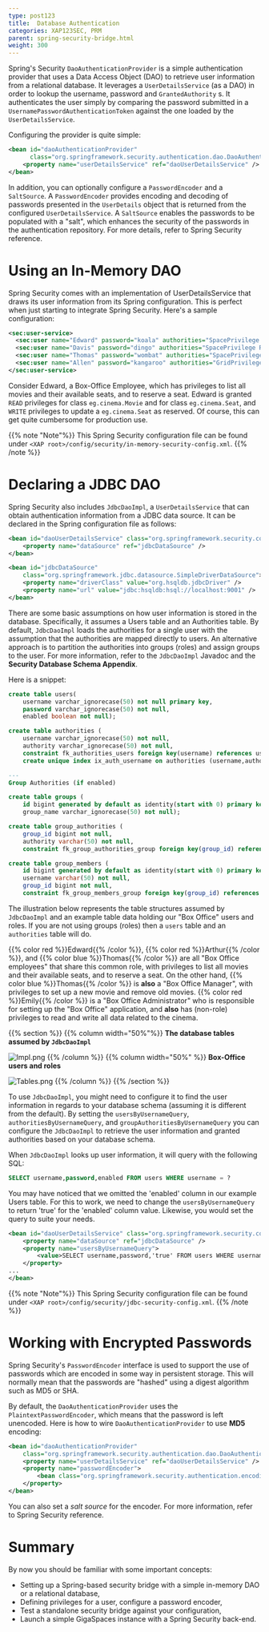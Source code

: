 ```yaml
---
type: post123
title:  Database Authentication
categories: XAP123SEC, PRM
parent: spring-security-bridge.html
weight: 300
---
```


Spring's Security `DaoAuthenticationProvider` is a simple authentication provider that uses a Data Access Object (DAO) to retrieve user information from a relational database. It leverages a `UserDetailsService` (as a DAO) in order to lookup the username, password and `GrantedAuthority` s. It authenticates the user simply by comparing the password submitted in a `UsernamePasswordAuthenticationToken`  against the one loaded by the `UserDetailsService`.

Configuring the provider is quite simple:


```xml
<bean id="daoAuthenticationProvider"
      class="org.springframework.security.authentication.dao.DaoAuthenticationProvider">
    <property name="userDetailsService" ref="daoUserDetailsService" />
</bean>
```

In addition, you can optionally configure a `PasswordEncoder` and a `SaltSource`. A `PasswordEncoder` provides encoding and decoding of passwords presented in the `UserDetails` object that is returned from the configured `UserDetailsService`. A `SaltSource` enables the passwords to be populated with a "salt", which enhances the security of the passwords in the authentication repository. For more details, refer to Spring Security reference.

# Using an In-Memory DAO

Spring Security comes with an implementation of UserDetailsService that draws its user information from its Spring configuration. This is perfect when just starting to integrate Spring Security. Here's a sample configuration:


```xml
<sec:user-service>
  <sec:user name="Edward" password="koala" authorities="SpacePrivilege READ ClassFilter eg.cinema.Movie, SpacePrivilege READ ClassFilter eg.cinema.Seat, SpacePrivilege WRITE ClassFilter eg.cinema.Seat" />
  <sec:user name="Davis" password="dingo" authorities="SpacePrivilege READ ClassFilter eg.cinema.Movie, SpacePrivilege READ ClassFilter eg.cinema.Seat, SpacePrivilege WRITE ClassFilter eg.cinema.Seat" />
  <sec:user name="Thomas" password="wombat" authorities="SpacePrivilege READ ClassFilter eg.cinema.Movie, SpacePrivilege READ ClassFilter eg.cinema.Seat, SpacePrivilege WRITE ClassFilter eg.cinema.Seat, SpacePrivilege WRITE ClassFilter eg.cinema.Movie, SpacePrivilege TAKE ClassFilter eg.cinema.Movie" />
  <sec:user name="Allen" password="kangaroo" authorities="GridPrivilege MANAGE_GRID, GridPrivilege MANAGE_PU, GridPrivilege PROVISION_PU, SpacePrivilege READ PackageFilter eg.cinema" />
</sec:user-service>
```


Consider Edward, a Box-Office Employee, which has privileges to list all movies and their available seats, and to reserve a seat. Edward is granted `READ` privileges for class `eg.cinema.Movie` and for class `eg.cinema.Seat`, and `WRITE` privileges to update a `eg.cinema.Seat` as reserved. Of course, this can get quite cumbersome for production use.

{{% note "Note"%}}
This Spring Security configuration file can be found under `<XAP root>/config/security/in-memory-security-config.xml`.
{{% /note %}}

# Declaring a JDBC DAO

Spring Security also includes `JdbcDaoImpl`, a `UserDetailsService` that can obtain authentication information from a JDBC data source. It can be declared in the Spring configuration file as follows:


```xml
<bean id="daoUserDetailsService" class="org.springframework.security.core.userdetails.jdbc.JdbcDaoImpl">
    <property name="dataSource" ref="jdbcDataSource" />
</bean>

<bean id="jdbcDataSource"
    class="org.springframework.jdbc.datasource.SimpleDriverDataSource">
    <property name="driverClass" value="org.hsqldb.jdbcDriver" />
    <property name="url" value="jdbc:hsqldb:hsql://localhost:9001" />
</bean>
```

There are some basic assumptions on how user information is stored in the database. Specifically, it assumes a Users table and an Authorities table. By default, `JdbcDaoImpl` loads the authorities for a single user with the assumption that the authorities are mapped directly to users. An alternative approach is to partition the authorities into groups (roles) and assign groups to the user. For more information, refer to the `JdbcDaoImpl` Javadoc and the **Security Database Schema Appendix**.

Here is a snippet:


```sql
create table users(
    username varchar_ignorecase(50) not null primary key,
    password varchar_ignorecase(50) not null,
    enabled boolean not null);

create table authorities (
    username varchar_ignorecase(50) not null,
    authority varchar_ignorecase(50) not null,
    constraint fk_authorities_users foreign key(username) references users(username));
    create unique index ix_auth_username on authorities (username,authority);

---
Group Authorities (if enabled)

create table groups (
    id bigint generated by default as identity(start with 0) primary key,
    group_name varchar_ignorecase(50) not null);

create table group_authorities (
    group_id bigint not null,
    authority varchar(50) not null,
    constraint fk_group_authorities_group foreign key(group_id) references groups(id));

create table group_members (
    id bigint generated by default as identity(start with 0) primary key,
    username varchar(50) not null,
    group_id bigint not null,
    constraint fk_group_members_group foreign key(group_id) references groups(id));
```

The illustration below represents the table structures assumed by `JdbcDaoImpl` and an example table data holding our "Box Office" users and roles. If you are not using groups (roles) then a `users` table and an `authorities` table will do.

{{% color red %}}Edward{{% /color %}}, {{% color red %}}Arthur{{% /color %}}, and {{% color blue %}}Thomas{{% /color %}} are all "Box Office employees" that share this common role, with privileges to list all movies and their available seats, and to reserve a seat. On the other hand, {{% color blue %}}Thomas{{% /color %}} is **also** a "Box Office Manager", with privileges to set up a new movie and remove old movies. {{% color red %}}Emily{{% /color %}}  is a "Box Office Administrator" who is responsible for setting up the "Box Office" application, and **also** has (non-role) privileges to read and write all data related to the cinema.

{{% section %}}
{{% column width="50%"%}}
**The database tables assumed by `JdbcDaoImpl`**

![Impl.png](/attachment_files/SpringSecurity-JdbcDaoImpl.png)
{{% /column %}}
{{% column width="50%" %}}
**Box-Office users and roles**

![Tables.png](/attachment_files/SpringSecurity-JdbcTables.png)
{{% /column %}}
{{% /section %}}

To use `JdbcDaoImpl`, you might need to configure it to find the user information in regards to your database schema (assuming it is different from the default). By setting the `usersByUsernameQuery`, `authoritiesByUsernameQuery`, and `groupAuthoritiesByUsernameQuery` you can configure the `JdbcDaoImpl` to retrieve the user information and granted authorities based on your database schema.

When `JdbcDaoImpl` looks up user information, it will query with the following SQL:


```sql
SELECT username,password,enabled FROM users WHERE username = ?
```

You may have noticed that we omitted the 'enabled' column in our example Users table. For this to work, we need to change the `usersByUsernameQuery` to return 'true' for the 'enabled' column value. Likewise, you would set the query to suite your needs.


```xml
<bean id="daoUserDetailsService" class="org.springframework.security.core.userdetails.jdbc.JdbcDaoImpl">
    <property name="dataSource" ref="jdbcDataSource" />
    <property name="usersByUsernameQuery">
        <value>SELECT username,password,'true' FROM users WHERE username = ?</value>
    </property>
...
</bean>
```

{{% note "Note"%}}
This Spring Security configuration file can be found under `<XAP root>/config/security/jdbc-security-config.xml`.
{{% /note %}}

# Working with Encrypted Passwords

Spring Security's `PasswordEncoder` interface is used to support the use of passwords which are encoded in some way in persistent storage. This will normally mean that the passwords are "hashed" using a digest algorithm such as MD5 or SHA.

By default, the `DaoAuthenticationProvider` uses the `PlaintextPasswordEncoder`, which means that the password is left unencoded. Here is how to wire `DaoAuthenticationProvider` to use **MD5** encoding:


```xml
<bean id="daoAuthenticationProvider"
    class="org.springframework.security.authentication.dao.DaoAuthenticationProvider">
    <property name="userDetailsService" ref="daoUserDetailsService" />
    <property name="passwordEncoder">
        <bean class="org.springframework.security.authentication.encoding.Md5PasswordEncoder" />
    </property>
</bean>
```

You can also set a _salt source_ for the encoder. For more information, refer to Spring Security reference.


# Summary

By now you should be familiar with some important concepts:

- Setting up a Spring-based security bridge with a simple in-memory DAO or a relational database,
- Defining privileges for a user, configure a password encoder,
- Test a standalone security bridge against your configuration,
- Launch a simple GigaSpaces instance with a Spring Security back-end.

